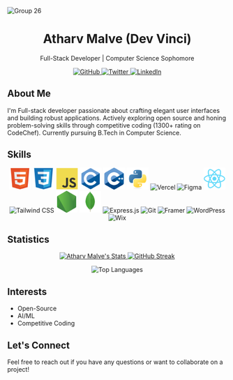  ![Group 26](https://github.com/user-attachments/assets/79535cd1-7c93-42af-8f71-b4546e70ee3c)

<div align="center">

  # Atharv Malve (Dev Vinci)
  <p>Full-Stack Developer | Computer Science Sophomore</p>
  <p>
    <a href="https://github.com/atharvmalve" target="_blank">
      <img src="https://img.icons8.com/?size=100&id=3tC9EQumUAuq&format=png&color=FFFFFF" alt="GitHub"  width="40" height="40">
    </a>
    <a href="https://twitter.com/devvincii" target="_blank">
      <img src="https://img.icons8.com/?size=100&id=phOKFKYpe00C&format=png&color=FFFFFF" alt="Twitter" width="40" height="40">
    </a>
    <a href="https://www.linkedin.com/in/atharvmalve" target="_blank">
      <img src="https://img.icons8.com/?size=100&id=8808&format=png&color=FFFFFF" alt="LinkedIn" width="40" height="40">
    </a>
  </p>
</div>

## About Me
I'm Full-stack developer passionate about crafting elegant user interfaces and building robust applications. Actively exploring open source and honing problem-solving skills through competitive coding (1300+ rating on CodeChef). Currently pursuing B.Tech in Computer Science.

## Skills
<p align="center">
  <img src="https://raw.githubusercontent.com/devicons/devicon/master/icons/html5/html5-original.svg" alt="HTML5" width="50" height="50"/>
  <img src="https://raw.githubusercontent.com/devicons/devicon/master/icons/css3/css3-original.svg" alt="CSS3" width="50" height="50"/>
  <img src="https://raw.githubusercontent.com/devicons/devicon/master/icons/javascript/javascript-original.svg" alt="JavaScript" width="50" height="50"/>
  <img src="https://raw.githubusercontent.com/devicons/devicon/master/icons/c/c-original.svg" alt="C" width="50" height="50"/>
  <img src="https://raw.githubusercontent.com/devicons/devicon/master/icons/cplusplus/cplusplus-original.svg" alt="C++" width="50" height="50"/>
  <img src="https://raw.githubusercontent.com/devicons/devicon/master/icons/python/python-original.svg" alt="Python" width="50" height="50"/>
  <img src="https://www.iconsdb.com/icons/preview/white/triangle-xxl.png" alt="Vercel" width="50" height="50"/>
  <img src="https://www.vectorlogo.zone/logos/figma/figma-icon.svg" alt="Figma" width="50" height="50"/>
  <img src="https://raw.githubusercontent.com/devicons/devicon/master/icons/react/react-original.svg" alt="React" width="50" height="50"/>
  <img src="https://img.icons8.com/?size=100&id=x7XMNGh2vdqA&format=png&color=000000" alt="Tailwind CSS" width="50" height="50"/>
  <img src="https://raw.githubusercontent.com/devicons/devicon/master/icons/nodejs/nodejs-original.svg" alt="Node.js" width="50" height="50"/>
  <img src="https://raw.githubusercontent.com/devicons/devicon/master/icons/mongodb/mongodb-original.svg" alt="MongoDB" width="50" height="50"/>
  <img src="https://img.icons8.com/?size=100&id=kg46nzoJrmTR&format=png&color=FFFFFF" alt="Express.js" width="50" height="50"/>
  <img src="https://www.vectorlogo.zone/logos/git-scm/git-scm-icon.svg" alt="Git" width="50" height="50"/>
  <img src="https://www.vectorlogo.zone/logos/framer/framer-icon.svg" alt="Framer" width="50" height="50"/>
  <img src="https://www.vectorlogo.zone/logos/wordpress/wordpress-icon.svg" alt="WordPress" width="50" height="50"/>
  <img src="https://img.icons8.com/?size=100&id=cQfKnWABsKk9&format=png&color=FFFFFF" alt="Wix" width="50" height="50"/>
</p>

## Statistics
<div align="center">
  <a href="https://github.com/atharvmalve">
    <img src="https://github-readme-stats.vercel.app/api?username=atharvmalve&show_icons=true&theme=dark" alt="Atharv Malve's Stats" />
  </a>
  <a href="https://github.com/atharvmalve">
    <img src="https://github-readme-streak-stats.herokuapp.com?user=atharvmalve&theme=dark" alt="GitHub Streak" />
  </a>
</div>
<p align="center">
    <img src="https://github-readme-stats.vercel.app/api/top-langs/?username=atharvmalve&layout=compact&theme=dark" alt="Top Languages" />
</p>

## Interests
* Open-Source
* AI/ML
* Competitive Coding

## Let's Connect
Feel free to reach out if you have any questions or want to collaborate on a project!

